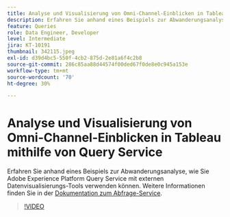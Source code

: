 ```yaml
---
title: Analyse und Visualisierung von Omni-Channel-Einblicken in Tableau mithilfe von Query Service
description: Erfahren Sie anhand eines Beispiels zur Abwanderungsanalyse, wie Sie den Abfrage-Service von Adobe Experience Platform mit externen Datenvisualisierungs-Tools nutzen können.
feature: Queries
role: Data Engineer, Developer
level: Intermediate
jira: KT-10191
thumbnail: 342115.jpeg
exl-id: d39d4bc5-550f-4cb2-875d-2e81a6f4c2b8
source-git-commit: 286c85aa88d44574f00ded67f0de8e0c945a153e
workflow-type: tm+mt
source-wordcount: '70'
ht-degree: 30%

---
```


# Analyse und Visualisierung von Omni-Channel-Einblicken in Tableau mithilfe von Query Service

Erfahren Sie anhand eines Beispiels zur Abwanderungsanalyse, wie Sie Adobe Experience Platform Query Service mit externen Datenvisualisierungs-Tools verwenden können. Weitere Informationen finden Sie in der [Dokumentation zum Abfrage-Service](https://experienceleague.adobe.com/docs/experience-platform/query/home.html?lang=de).

>[!VIDEO](https://video.tv.adobe.com/v/342115?learn=on&enablevpops)

